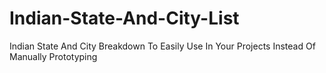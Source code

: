 # Indian-State-And-City-List
Indian State And City Breakdown To Easily Use In Your Projects Instead Of Manually  Prototyping
